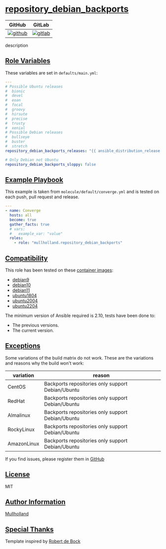 # [repository_debian_backports](#repository_debian_backports)

|GitHub|GitLab|
|------|------|
|[![github](https://github.com/mullholland/ansible-role-repository_debian_backports/workflows/Ansible%20Molecule/badge.svg)](https://github.com/mullholland/ansible-role-repository_debian_backports/actions)|[![gitlab](https://gitlab.com/mullholland/ansible-role-repository_debian_backports/badges/main/pipeline.svg)](https://gitlab.com/mullholland/ansible-role-repository_debian_backports)|

description

## [Role Variables](#role-variables)

These variables are set in `defaults/main.yml`:
```yaml
---
# Possible Ubuntu releases
#  bionic
#  devel
#  eoan
#  focal
#  groovy
#  hirsute
#  precise
#  trusty
#  xenial
# Possible Debian releases
#  bullseye
#  buster
#  stretch
repository_debian_backports_releases: "{{ ansible_distribution_release }}"

# Only Debian not Ubuntu
repository_debian_backports_sloppy: false
```


## [Example Playbook](#example-playbook)

This example is taken from `molecule/default/converge.yml` and is tested on each push, pull request and release.
```yaml
---
- name: Converge
  hosts: all
  become: true
  gather_facts: true
  # vars:
  #   example_var: "value"
  roles:
    - role: "mullholland.repository_debian_backports"
```





## [Compatibility](#compatibility)

This role has been tested on these [container images](https://hub.docker.com/u/mullholland):

-   [debian9](https://hub.docker.com/r/mullholland/docker-molecule-debian9)
-   [debian10](https://hub.docker.com/r/mullholland/docker-molecule-debian10)
-   [debian11](https://hub.docker.com/r/mullholland/docker-molecule-debian11)
-   [ubuntu1804](https://hub.docker.com/r/mullholland/docker-molecule-ubuntu1804)
-   [ubuntu2004](https://hub.docker.com/r/mullholland/docker-molecule-ubuntu2004)
-   [ubuntu2204](https://hub.docker.com/r/mullholland/docker-molecule-ubuntu2204)

The minimum version of Ansible required is 2.10, tests have been done to:

-   The previous versions.
-   The current version.



## [Exceptions](#exceptions)

Some variations of the build matrix do not work. These are the variations and reasons why the build won't work:

| variation                 | reason                 |
|---------------------------|------------------------|
| CentOS | Backports repositories only support Debian/Ubuntu |
| RedHat | Backports repositories only support Debian/Ubuntu |
| Almalinux | Backports repositories only support Debian/Ubuntu |
| RockyLinux | Backports repositories only support Debian/Ubuntu |
| AmazonLinux | Backports repositories only support Debian/Ubuntu |


If you find issues, please register them in [GitHub](https://github.com/mullholland/ansible-role-repository_debian_backports/issues)

## [License](#license)

MIT


## [Author Information](#author-information)

[Mullholland](https://github.com/mullholland)

## [Special Thanks](#special-thanks)

Template inspired by [Robert de Bock](https://github.com/robertdebock)
